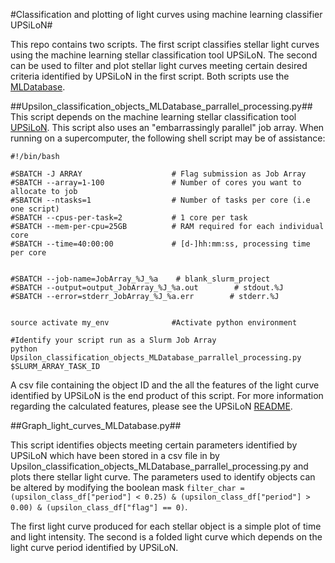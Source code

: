 #Classification and plotting of light curves using machine learning classifier UPSiLoN#

This repo contains two scripts.  The first script classifies stellar light curves using the machine learning stellar classification tool UPSiLoN.  The second can be used to filter and plot stellar light curves meeting certain desired criteria identified by UPSiLoN in the first script. Both scripts use the [MLDatabase](https://github.com/1313e/MLDatabase).  

##Upsilon_classification_objects_MLDatabase_parrallel_processing.py##
This script depends on the machine learning stellar classification tool [UPSiLoN](https://github.com/dwkim78/upsilon).  This script also uses an "embarrassingly parallel" job array.  When running on a supercomputer, the following shell script may be of assistance:

```
#!/bin/bash 

#SBATCH -J ARRAY                    # Flag submission as Job Array
#SBATCH --array=1-100               # Number of cores you want to allocate to job
#SBATCH --ntasks=1                  # Number of tasks per core (i.e one script)
#SBATCH --cpus-per-task=2           # 1 core per task
#SBATCH --mem-per-cpu=25GB          # RAM required for each individual core 
#SBATCH --time=40:00:00             # [d-]hh:mm:ss, processing time per core


#SBATCH --job-name=JobArray_%J_%a    # blank_slurm_project
#SBATCH --output=output_JobArray_%J_%a.out        # stdout.%J
#SBATCH --error=stderr_JobArray_%J_%a.err        # stderr.%J


source activate my_env              #Activate python environment

#Identify your script run as a Slurm Job Array
python Upsilon_classification_objects_MLDatabase_parrallel_processing.py $SLURM_ARRAY_TASK_ID
```

A csv file containing the object ID and the all the features of the light curve identified by UPSiLoN is the end product of this script.  For more information regarding the calculated features, please see the UPSiLoN [README](https://github.com/dwkim78/upsilon/blob/master/README.md).

##Graph_light_curves_MLDatabase.py##

This script identifies objects meeting certain parameters identified by UPSiLoN which have been stored in a csv file in by Upsilon_classification_objects_MLDatabase_parrallel_processing.py and plots there stellar light curve.  The parameters used to identify objects can be altered by modifying the boolean mask `filter_char = (upsilon_class_df["period"] < 0.25) & (upsilon_class_df["period"] > 0.00) & (upsilon_class_df["flag"] == 0)`.  

The first light curve produced for each stellar object is a simple plot of time and light intensity.  The second is a folded light curve which depends on the light curve period identified by UPSiLoN.  


